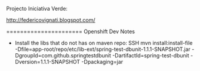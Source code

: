 Projecto Iniciativa Verde:

http://federicovignati.blogspot.com/


======================
Openshift Dev Notes
- Install the libs that do not has on maven repo:
SSH 
mvn install:install-file -Dfile=app-root/repo/etc/lib-ext/spring-test-dbunit-1.1.1-SNAPSHOT.jar -DgroupId=com.github.springtestdbunit -DartifactId=spring-test-dbunit -Dversion=1.1.1-SNAPSHOT -Dpackaging=jar
